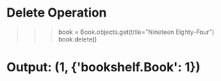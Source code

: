 # Delete Operation
>>> book = Book.objects.get(title="Nineteen Eighty-Four")
>>> book.delete()
# Output: (1, {'bookshelf.Book': 1})
